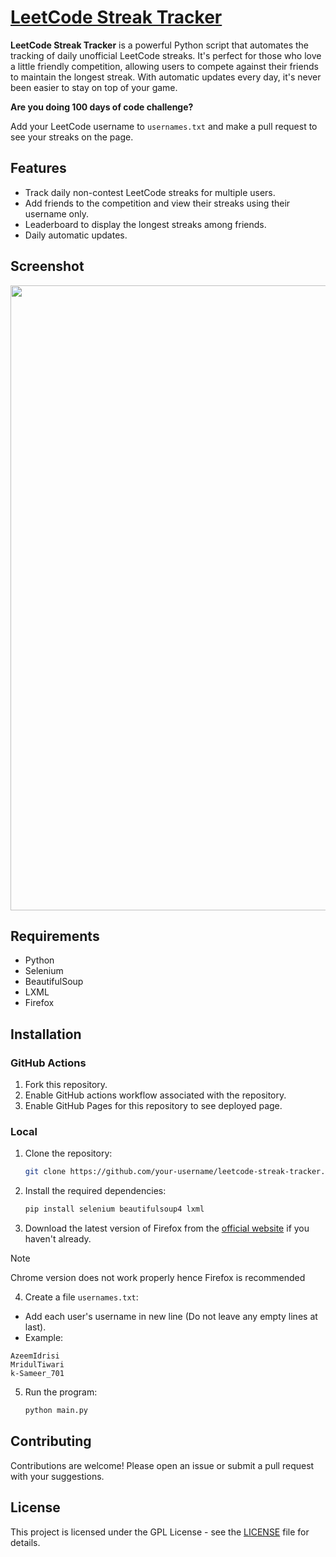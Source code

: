 # [LeetCode Streak Tracker](https://azeemidrisi.github.io/LeetCode-Streak-Tracker/)

__LeetCode Streak Tracker__ is a powerful Python script that automates the tracking of daily unofficial LeetCode streaks. It's perfect for those who love a little friendly competition, allowing users to compete against their friends to maintain the longest streak. With automatic updates every day, it's never been easier to stay on top of your game.

**Are you doing 100 days of code challenge?**

Add your LeetCode username to `usernames.txt` and make a pull request to see your streaks on the page.

## Features

- Track daily non-contest LeetCode streaks for multiple users.
- Add friends to the competition and view their streaks using their username only.
- Leaderboard to display the longest streaks among friends.
- Daily automatic updates.

## Screenshot
<a href="https://azeemidrisi.github.io/LeetCode-Streak-Tracker/"><img width="1000px" src="https://github.com/AzeemIdrisi/LeetCode-Streak-Tracker/assets/112647789/a3db31e0-4adb-4a05-b360-f262b40d218e"/></a>

## Requirements

- Python
- Selenium
- BeautifulSoup
- LXML
- Firefox

## Installation

### GitHub Actions
1. Fork this repository.
2. Enable GitHub actions workflow associated with the repository.
3. Enable GitHub Pages for this repository to see deployed page.

### Local
1. Clone the repository:

   ```sh
   git clone https://github.com/your-username/leetcode-streak-tracker.git
   ```

2. Install the required dependencies:

   ```sh
   pip install selenium beautifulsoup4 lxml
   ```

3. Download the latest version of Firefox from the [official website](https://www.mozilla.org/en-US/firefox/new/) if you haven't already.

> [!NOTE] 
> Chrome version does not work properly hence Firefox is recommended

4. Create a file `usernames.txt`:
- Add each user's username in new line (Do not leave any empty lines at last).
- Example:
```
AzeemIdrisi
MridulTiwari
k-Sameer_701
```

5. Run the program:

   ```sh
   python main.py
   ```

## Contributing

Contributions are welcome! Please open an issue or submit a pull request with your suggestions.

## License

This project is licensed under the GPL License - see the [LICENSE](LICENSE) file for details.

